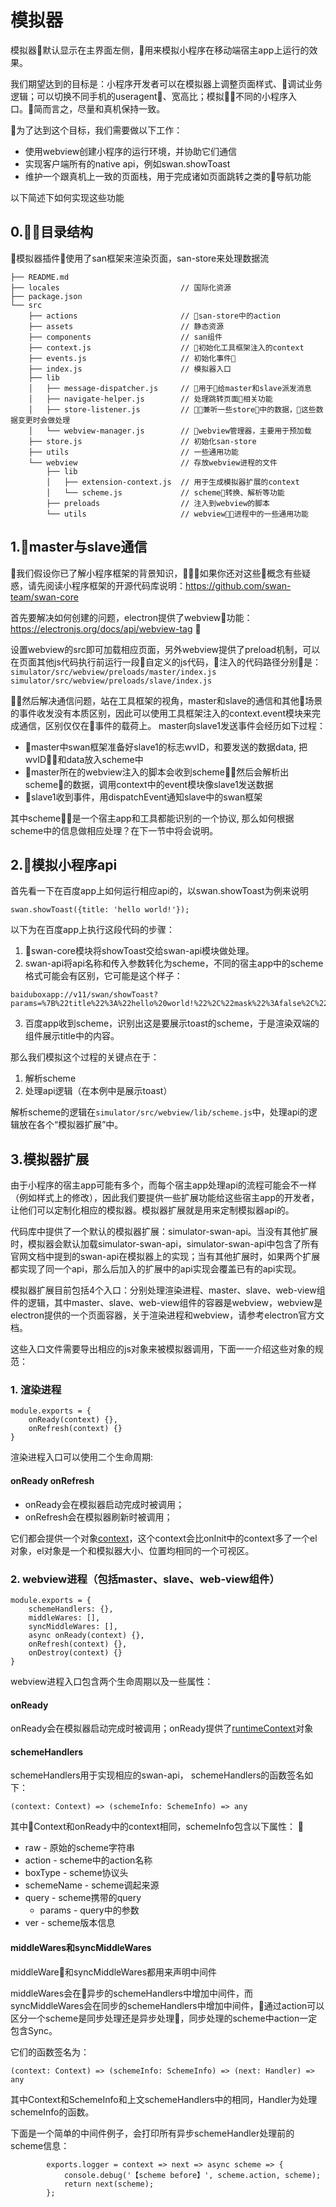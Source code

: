 # 模拟器
模拟器默认显示在主界面左侧，用来模拟小程序在移动端宿主app上运行的效果。

我们期望达到的目标是：小程序开发者可以在模拟器上调整页面样式、调试业务逻辑；可以切换不同手机的useragent、宽高比；模拟不同的小程序入口。简而言之，尽量和真机保持一致。

为了达到这个目标，我们需要做以下工作：

- 使用webview创建小程序的运行环境，并协助它们通信
- 实现客户端所有的native api，例如swan.showToast
- 维护一个跟真机上一致的页面栈，用于完成诸如页面跳转之类的导航功能

以下简述下如何实现这些功能

## 0.目录结构

模拟器插件使用了san框架来渲染页面，san-store来处理数据流
```
├── README.md
├── locales                           // 国际化资源
├── package.json
└── src 
    ├── actions                       // san-store中的action
    ├── assets                        // 静态资源
    ├── components                    // san组件
    ├── context.js                    // 初始化工具框架注入的context
    ├── events.js                     // 初始化事件
    ├── index.js                      // 模拟器入口
    ├── lib
    │   ├── message-dispatcher.js     // 用于给master和slave派发消息
    │   ├── navigate-helper.js        // 处理跳转页面相关功能
    │   ├── store-listener.js         // 兼听一些store中的数据，这些数据变更时会做处理
    │   └── webview-manager.js        // webview管理器，主要用于预加载
    ├── store.js                      // 初始化san-store
    ├── utils                         // 一些通用功能
    └── webview                       // 存放webview进程的文件
        ├── lib
        │   ├── extension-context.js  // 用于生成模拟器扩展的context
        │   └── scheme.js             // scheme转换、解析等功能
        ├── preloads                  // 注入到webview的脚本
        └── utils                     // webview进程中的一些通用功能
```
## 1.master与slave通信
我们假设你已了解小程序框架的背景知识，如果你还对这些概念有些疑惑，请先阅读小程序框架的开源代码库说明：https://github.com/swan-team/swan-core

首先要解决如何创建的问题，electron提供了webview功能：https://electronjs.org/docs/api/webview-tag


设置webview的src即可加载相应页面，另外webview提供了preload机制，可以在页面其他js代码执行前运行一段自定义的js代码，注入的代码路径分别是：`simulator/src/webview/preloads/master/index.js`
`simulator/src/webview/preloads/slave/index.js`

然后解决通信问题，站在工具框架的视角，master和slave的通信和其他场景的事件收发没有本质区别，因此可以使用工具框架注入的context.event模块来完成通信，区别仅仅在事件的载荷上。
master向slave1发送事件会经历如下过程：
- master中swan框架准备好slave1的标志wvID，和要发送的数据data, 把wvID和data放入scheme中
- master所在的webview注入的脚本会收到scheme，然后会解析出scheme的数据，调用context中的event模块像slave1发送数据
- slave1收到事件，用dispatchEvent通知slave中的swan框架

其中scheme是一个宿主app和工具都能识别的一个协议, 那么如何根据scheme中的信息做相应处理？在下一节中将会说明。

## 2.模拟小程序api
首先看一下在百度app上如何运行相应api的，以swan.showToast为例来说明
```
swan.showToast({title: 'hello world!'});
```
以下为在百度app上执行这段代码的步骤：

1. swan-core模块将showToast交给swan-api模块做处理。
2. swan-api将api名称和传入参数转化为scheme，不同的宿主app中的scheme格式可能会有区别，它可能是这个样子：
```
baiduboxapp://v11/swan/showToast?params=%7B%22title%22%3A%22hello%20world!%22%2C%22mask%22%3Afalse%2C%22time%22%3A%222000%22%2C%22message%22%3A%22hello%20world!%22%2C%22type%22%3A%222%22%7D&callback=_bdbox_js_28&upgrade=0
```
3. 百度app收到scheme，识别出这是要展示toast的scheme，于是渲染双端的组件展示title中的内容。

那么我们模拟这个过程的关键点在于：

1. 解析scheme
2. 处理api逻辑（在本例中是展示toast）

解析scheme的逻辑在`simulator/src/webview/lib/scheme.js`中，处理api的逻辑放在各个“模拟器扩展”中。

## 3.模拟器扩展
由于小程序的宿主app可能有多个，而每个宿主app处理api的流程可能会不一样（例如样式上的修改），因此我们要提供一些扩展功能给这些宿主app的开发者，让他们可以定制化相应的模拟器。模拟器扩展就是用来定制模拟器api的。

代码库中提供了一个默认的模拟器扩展：simulator-swan-api。当没有其他扩展时，模拟器会默认加载simulator-swan-api，simulator-swan-api中包含了所有官网文档中提到的swan-api在模拟器上的实现；当有其他扩展时，如果两个扩展都实现了同一个api，那么后加入的扩展中的api实现会覆盖已有的api实现。

模拟器扩展目前包括4个入口：分别处理渲染进程、master、slave、web-view组件的逻辑，其中master、slave、web-view组件的容器是webview，webview是electron提供的一个页面容器，关于渲染进程和webview，请参考electron官方文档。

这些入口文件需要导出相应的js对象来被模拟器调用，下面一一介绍这些对象的规范：

### 1. 渲染进程
```
module.exports = {
    onReady(context) {},
    onRefresh(context) {}
}
```
渲染进程入口可以使用二个生命周期:

#### onReady onRefresh
- onReady会在模拟器启动完成时被调用；
- onRefresh会在模拟器刷新时被调用；

它们都会提供一个对象[context](api/form-runtime-context.md)，这个context会比onInit中的context多了一个el对象，el对象是一个和模拟器大小、位置均相同的一个可视区。

### 2. webview进程（包括master、slave、web-view组件）
```
module.exports = {
    schemeHandlers: {},
    middleWares: [],
    syncMiddleWares: [],
    async onReady(context) {},
    onRefresh(context) {},
    onDestroy(context) {}
}
```
webview进程入口包含两个生命周期以及一些属性：

#### onReady
onReady会在模拟器启动完成时被调用；onReady提供了[runtimeContext](api/webview-runtime-context.md)对象

#### schemeHandlers
schemeHandlers用于实现相应的swan-api，
schemeHandlers的函数签名如下：

`(context: Context) => (schemeInfo: SchemeInfo) => any`

其中Context和onReady中的context相同，schemeInfo包含以下属性：

- raw - 原始的scheme字符串
- action - scheme中的action名称
- boxType - scheme协议头
- schemeName - scheme调起来源
- query - scheme携带的query
    - params - query中的参数
- ver - scheme版本信息

#### middleWares和syncMiddleWares
middleWare和syncMiddleWares都用来声明中间件

middleWares会在异步的schemeHandlers中增加中间件，而syncMiddleWares会在同步的schemeHandlers中增加中间件，通过action可以区分一个scheme是同步处理还是异步处理，同步处理的scheme中action一定包含Sync。

它们的函数签名为：

`(context: Context) => (schemeInfo: SchemeInfo) => (next: Handler) => any`

其中Context和SchemeInfo和上文schemeHandlers中的相同，Handler为处理schemeInfo的函数。

下面是一个简单的中间件例子，会打印所有异步schemeHandler处理前的scheme信息：
```
        exports.logger = context => next => async scheme => {
            console.debug('【scheme before】', scheme.action, scheme);
            return next(scheme);
        };
```

